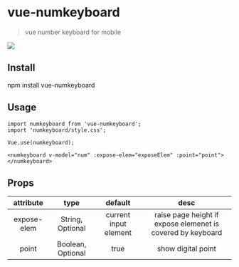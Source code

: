 # vue-numkeyboard

> vue number keyboard for mobile

![](https://github.com/brucejcw/vue-numkeyboard/blob/master/snapshot.png)

## Install
npm install vue-numkeyboard

## Usage
```
import numkeyboard from 'vue-numkeyboard';
import 'numkeyboard/style.css';

Vue.use(numkeyboard);

<numkeyboard v-model="num" :expose-elem="exposeElem" :point="point"></numkeyboard>
```

## Props
|attribute|type|default|desc|
|:----:|:----:|:----:|:---:|
|expose-elem|String, Optional|current input element|raise page height if expose elemenet is covered by keyboard|
|point|Boolean, Optional|true|show digital point|